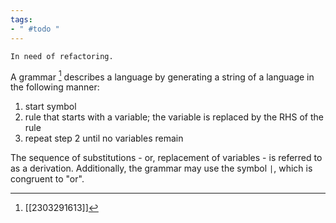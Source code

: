 ```yaml
---
tags:
- " #todo "
---
```


```ad-caution
In need of refactoring.
```

A grammar [^1] describes a language by generating a string of a language in the following manner:
1. start symbol
2. rule that starts with a variable; the variable is replaced by the RHS of the rule
3. repeat step 2 until no variables remain <!--SR:!2023-04-15,3,232-->

The sequence of substitutions - or, replacement of variables - is referred to as a derivation. Additionally, the grammar may use the symbol `|`, which is congruent to "or". <!--SR:!2023-08-25,95,290-->

[^1]: [[2303291613]]